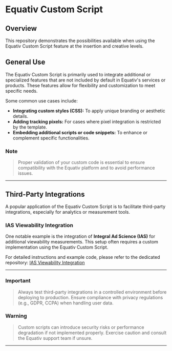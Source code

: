 # Equativ Custom Script

## Overview

This repository demonstrates the possibilities available when using the Equativ Custom Script feature at the insertion and creative levels.

## General Use

The Equativ Custom Script is primarily used to integrate additional or specialized features that are not included by default in Equativ's services or products. These features allow for flexibility and customization to meet specific needs. 

Some common use cases include:
- **Integrating custom styles (CSS):** To apply unique branding or aesthetic details.
- **Adding tracking pixels:** For cases where pixel integration is restricted by the template.
- **Embedding additional scripts or code snippets:** To enhance or complement specific functionalities.

### Note
> Proper validation of your custom code is essential to ensure compatibility with the Equativ platform and to avoid performance issues.

---

## Third-Party Integrations

A popular application of the Equativ Custom Script is to facilitate third-party integrations, especially for analytics or measurement tools.

### IAS Viewability Integration

One notable example is the integration of **Integral Ad Science (IAS)** for additional viewability measurements. This setup often requires a custom implementation using the Equativ Custom Script.

For detailed instructions and example code, please refer to the dedicated repository: [IAS Viewability Integration](https://github.com/jmencinapino/ias-viewability-integration)

---

### Important
> Always test third-party integrations in a controlled environment before deploying to production. Ensure compliance with privacy regulations (e.g., GDPR, CCPA) when handling user data.

### Warning
> Custom scripts can introduce security risks or performance degradation if not implemented properly. Exercise caution and consult the Equativ support team if unsure.

---
